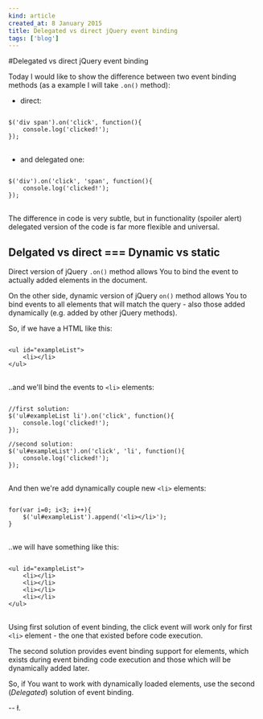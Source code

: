 ```yaml
---
kind: article
created_at: 8 January 2015
title: Delegated vs direct jQuery event binding
tags: ['blog']
---
```


#Delegated vs direct jQuery event binding

Today I would like to show the difference between two event binding methods (as a example I will take `.on()` method):

- direct:

<pre>
<code class="javascript">
$('div span').on('click', function(){
	console.log('clicked!');
});
</code>
</pre>

- and delegated one:

<pre>
<code class="javascript">
$('div').on('click', 'span', function(){
	console.log('clicked!');
});
</code>
</pre>

The difference in code is very subtle, but in functionality (spoiler alert) delegated version of the code is far more flexible and universal.

## Delgated vs direct === Dynamic vs static

Direct version of jQuery `.on()` method allows You to bind the event to actually added elements in the document. 

On the other side, dynamic version of jQuery `on()` method allows You to bind events to all elements that will match the query - also those added dynamically (e.g. added by other jQuery methods).

So, if we have a HTML like this:

<pre>
<code class="html">
&lt;ul id="exampleList">
	&lt;li>&lt;/li>
&lt;/ul>
</code>
</pre>

..and we'll bind the events to `<li>` elements:

<pre>
<code>
//first solution:
$('ul#exampleList li').on('click', function(){
	console.log('clicked!');
});

//second solution:
$('ul#exampleList').on('click', 'li', function(){
	console.log('clicked!');
});
</code>
</pre>

And then we're add dynamically couple new `<li>` elements:

<pre>
<code>
for(var i=0; i<3; i++){
	$('ul#exampleList').append('&lt;li>&lt;/li>');
}
</code>
</pre>

..we will have something like this:

<pre>
<code>
&lt;ul id="exampleList">
	&lt;li>&lt;/li>
	&lt;li>&lt;/li>
	&lt;li>&lt;/li>
	&lt;li>&lt;/li>
&lt;/ul>
</code>
</pre>

Using first solution of event binding, the click event will work only for first `<li>` element - the one that existed before code execution. 

The second solution provides event binding support for elements, which exists during event binding code execution and those which will be dynamically added later.

So, if You want to work with dynamically loaded elements, use the second (*Delegated*) solution of event binding.

-- ł.